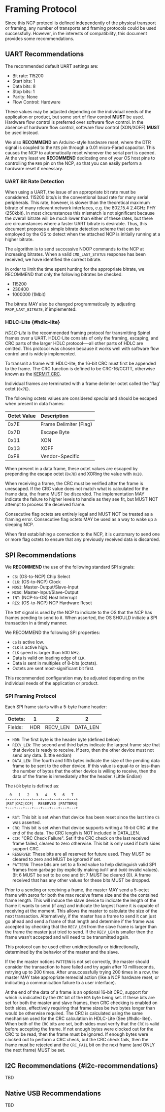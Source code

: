 
# Framing Protocol

Since this NCP protocol is defined independently of the physical transport or framing, any number of transports and framing protocols could be used successfully. However, in the interests of compatibility, this document provides some recommendations.

## UART Recommendations ###

The recommended default UART settings are:

* Bit rate:     115200
* Start bits:   1
* Data bits:    8
* Stop bits:    1
* Parity:       None
* Flow Control: Hardware

These values may be adjusted depending on the individual needs of the application or product, but some sort of flow control **MUST** be used. Hardware flow control is preferred over software flow control. In the absence of hardware flow control, software flow control (XON/XOFF) **MUST** be used instead.

We also **RECOMMEND** an Arduino-style hardware reset, where the DTR signal is coupled to the `RES` pin through a 0.01 micro-Farad capacitor. This causes the NCP to automatically reset whenever the serial port is opened. At the very least we **RECOMMEND** dedicating one of your OS host pins to controlling the `RES` pin on the NCP, so that you can easily perform a hardware reset if necessary.

### UART Bit Rate Detection ###

When using a UART, the issue of an appropriate bit rate must be considered. 115200 bits/s is the conventional baud rate for many serial peripherals. This rate, however, is slower than the theoretical maximum bitrate of many relevant network interfaces, e.g. the 802.15.4 2.4GHz PHY (250kbit). In most circumstances this mismatch is not significant because the overall bitrate will be much lower than either of these rates, but there are circumstances where a faster UART bitrate is desirable. Thus, this document proposes a simple bitrate detection scheme that can be employed by the OS to detect when the attached NCP is initially running at a higher bitrate.

The algorithm is to send successive NOOP commands to the NCP at increasing bitrates. When a valid `CMD_LAST_STATUS` response has been received, we have identified the correct bitrate.

In order to limit the time spent hunting for the appropriate bitrate, we RECOMMEND that only the following bitrates be checked:

* 115200
* 230400
* 1000000 (1Mbit)

The bitrate MAY also be changed programmatically by adjusting `PROP_UART_BITRATE`, if implemented.

### HDLC-Lite {#hdlc-lite}

*HDLC-Lite* is the recommended framing protocol for transmitting Spinel frames over a UART. HDLC-Lite consists of only the framing, escaping, and CRC parts of the larger HDLC protocol---all other parts of HDLC are omitted. This protocol was chosen because it works well with software flow control and is widely implemented.

To transmit a frame with HDLC-lite, the 16-bit CRC must first be appended to the frame. The CRC function is defined to be CRC-16/CCITT, otherwise known as the [KERMIT CRC][].

[KERMIT CRC]: http://reveng.sourceforge.net/crc-catalogue/16.htm#crc.cat.kermit

Individual frames are terminated with a frame delimiter octet called the 'flag' octet (`0x7E`).

The following octets values are considered *special* and should be escaped when present in data frames:

Octet Value | Description
:-----------|:----------------------
       0x7E | Frame Delimiter (Flag)
       0x7D | Escape Byte
       0x11 | XON
       0x13 | XOFF
       0xF8 | Vendor-Specific

When present in a data frame, these octet values are escaped by prepending the escape octet (`0x7D`) and XORing the value with `0x20`.

When receiving a frame, the CRC must be verified after the frame is unescaped. If the CRC value does not match what is calculated for the frame data, the frame MUST be discarded. The implementation MAY indicate the failure to higher levels to handle as they see fit, but MUST NOT attempt to process the deceived frame.

Consecutive flag octets are entirely legal and MUST NOT be treated as a framing error. Consecutive flag octets MAY be used as a way to wake up a sleeping NCP.

When first establishing a connection to the NCP, it is customary to send one or more flag octets to ensure that any previously received data is discarded.

## SPI Recommendations ###

We **RECOMMEND** the use of the following standard SPI signals:

*   `CS`:   (OS-to-NCP) Chip Select
*   `CLK`:  (OS-to-NCP) Clock
*   `MOSI`: Master-Output/Slave-Input
*   `MISO`: Master-Input/Slave-Output
*   `INT`:  (NCP-to-OS) Host Interrupt
*   `RES`:  (OS-to-NCP) NCP Hardware Reset

The `INT` signal is used by the NCP to indicate to the OS that the NCP has frames pending to send to it. When asserted, the OS SHOULD initiate a SPI transaction in a timely manner.

We RECOMMEND the following SPI properties:

*   `CS` is active low.
*   `CLK` is active high.
*   `CLK` speed is larger than 500 kHz.
*   Data is valid on leading edge of `CLK`.
*   Data is sent in multiples of 8-bits (octets).
*   Octets are sent most-significant bit first.

This recommended configuration may be adjusted depending on the individual needs of the application or product.

### SPI Framing Protocol ####

Each SPI frame starts with a 5-byte frame header:

Octets: |  1  |    2     |     2  
--------|-----|----------|----------  
Fields: | HDR | RECV_LEN | DATA_LEN  

*   `HDR`: The first byte is the header byte (defined below)
*   `RECV_LEN`: The second and third bytes indicate the largest frame size that that device is ready to receive. If zero, then the other device must not send any data. (Little endian)
*   `DATA_LEN`: The fourth and fifth bytes indicate the size of the pending data frame to be sent to the other device. If this value is equal-to or less-than the number of bytes that the other device is willing to receive, then the data of the frame is immediately after the header. (Little Endian)

The `HDR` byte is defined as:

      0   1   2   3   4   5   6   7
    +---+---+---+---+---+---+---+---+
    |RST|CRC|CCF|  RESERVED |PATTERN|
    +---+---+---+---+---+---+---+---+

*   `RST`: This bit is set when that device has been reset since the last time `CS` was asserted.
*   `CRC`: This bit is set when that device supports writing a 16-bit CRC at the end of the data. The CRC length is NOT included in DATA_LEN.
*   `CCF`: "CRC Check Failure". Set if the CRC check on the last received frame failed, cleared to zero otherwise. This bit is only used if both sides support CRC.
*   `RESERVED`: These bits are all reserved for future used. They MUST be cleared to zero and MUST be ignored if set.
*   `PATTERN`: These bits are set to a fixed value to help distinguish valid SPI frames from garbage (by explicitly making `0xFF` and `0x00` invalid values). Bit 6 MUST be set to be one and bit 7 MUST be cleared (0). A frame received that has any other values for these bits MUST be dropped.

Prior to a sending or receiving a frame, the master MAY send a 5-octet frame with zeros for both the max receive frame size and the the contained frame length. This will induce the slave device to indicate the length of the frame it wants to send (if any) and indicate the largest frame it is capable of receiving at the moment. This allows the master to calculate the size of the next transaction. Alternatively, if the master has a frame to send it can just go ahead and send a frame of that length and determine if the frame was accepted by checking that the `RECV_LEN` from the slave frame is larger than the frame the master just tried to send. If the `RECV_LEN` is smaller then the frame wasn't accepted and will need to be transmitted again.

This protocol can be used either unidirectionally or bidirectionally, determined by the behavior of the master and the slave.

If the the master notices `PATTERN` is not set correctly, the master should consider the transaction to have failed and try again after 10 milliseconds, retrying up to 200 times. After unsuccessfully trying 200 times in a row, the master MAY take appropriate remedial action (like a NCP hardware reset, or indicating a communication failure to a user interface).

At the end of the data of a frame is an optional 16-bit CRC, support for which is indicated by the `CRC` bit of the `HDR` byte being set. If these bits are set for both the master and slave frames, then CRC checking is enabled on both sides, effectively requiring that frame sizes be two bytes longer than would be otherwise required. The CRC is calculated using the same mechanism used for the CRC calculation in HDLC-Lite (See (#hdlc-lite)). When both of the `CRC` bits are set, both sides must verify that the `CRC` is valid before accepting the frame. If not enough bytes were clocked out for the CRC to be read, then the frame must be ignored. If enough bytes were clocked out to perform a CRC check, but the CRC check fails, then the frame must be rejected and the `CRC_FAIL` bit on the next frame (and ONLY the next frame) MUST be set.

## I2C Recommendations {#i2c-recommendations}

TBD

<!-- RQ
  -- It may make sense to have a look at what Bluetooth HCI is doing
     for native I2C framing and go with that.
  -->

## Native USB Recommendations ###

TBD

<!-- RQ
  -- It may make sense to have a look at what Bluetooth HCI is doing
     for native USB framing and go with that.
  -->
